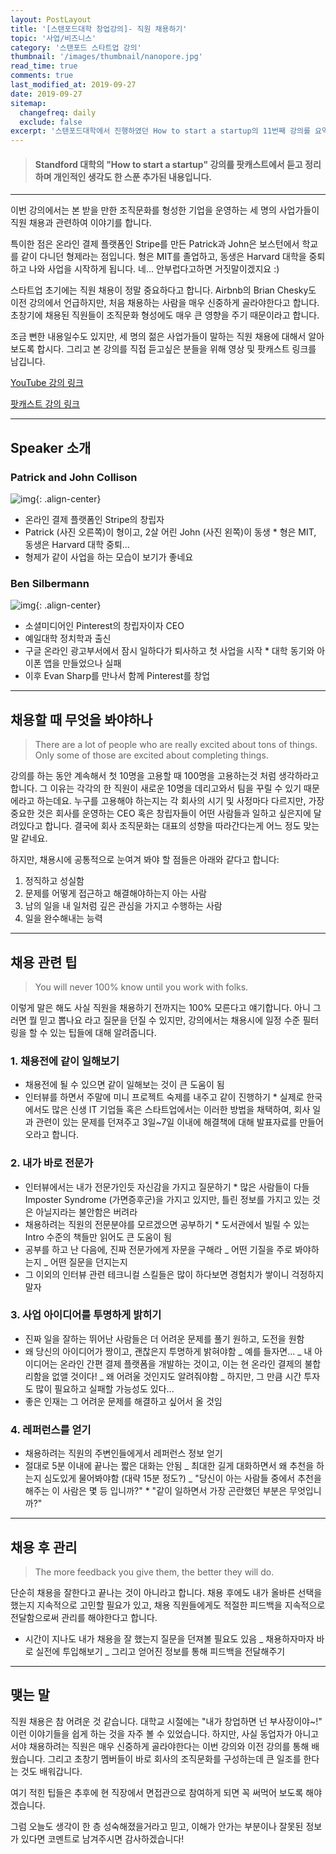 ```yaml
---
layout: PostLayout
title: '[스탠포드대학 창업강의]- 직원 채용하기'
topic: '사업/비즈니스'
category: '스탠포드 스타트업 강의'
thumbnail: '/images/thumbnail/nanopore.jpg'
read_time: true
comments: true
last_modified_at: 2019-09-27
date: 2019-09-27
sitemap:
  changefreq: daily
  exclude: false
excerpt: '스탠포드대학에서 진행하였던 How to start a startup의 11번째 강의를 요약정리한 글입니다.'
---
```


> #### Standford 대학의 "How to start a startup" 강의를 팟캐스트에서 듣고 정리하며 개인적인 생각도 한 스푼 추가된 내용입니다.

---

이번 강의에서는 본 받을 만한 조직문화를 형성한 기업을 운영하는 세 명의 사업가들이 직원 채용과 관련하여 이야기를 합니다.

특이한 점은 온라인 결제 플랫폼인 Stripe를 만든 Patrick과 John은 보스턴에서 학교를 같이 다니던 형제라는 점입니다.
형은 MIT를 졸업하고, 동생은 Harvard 대학을 중퇴하고 나와 사업을 시작하게 됩니다.
네... 안부럽다고하면 거짓말이겠지요 :)

스타트업 초기에는 직원 채용이 정말 중요하다고 합니다.
Airbnb의 Brian Chesky도 이전 강의에서 언급하지만, 처음 채용하는 사람을 매우 신중하게 골라야한다고 합니다. 초창기에 채용된 직원들이 조직문화 형성에도 매우 큰 영향을 주기 때문이라고 합니다.

조금 뻔한 내용일수도 있지만, 세 명의 젊은 사업가들이 말하는 직원 채용에 대해서 알아보도록 합시다.
그리고 본 강의를 직접 듣고싶은 분들을 위해 영상 및 팟캐스트 링크를 남깁니다.

[YouTube 강의 링크](https://youtu.be/H8Dl8rZ6qwE)

[팟캐스트 강의 링크](https://player.fm/series/how-to-start-a-startup/11-john-collison-patrick-collison-and-ben-silberman-hiring-and-culture-part-2)

---

## Speaker 소개

### Patrick and John Collison

![img](https://moneyinc.com/wp-content/uploads/2016/12/Patrick-Collison-750x421.jpg){: .align-center}

- 온라인 결제 플랫폼인 Stripe의 창립자
- Patrick (사진 오른쪽)이 형이고, 2살 어린 John (사진 왼쪽)이 동생 \* 형은 MIT, 동생은 Harvard 대학 중퇴...
- 형제가 같이 사업을 하는 모습이 보기가 좋네요

### Ben Silbermann

![img](https://assets.entrepreneur.com/content/3x2/2000/20180108155740-GettyImages-483491843.jpeg){: .align-center}

- 소셜미디어인 Pinterest의 창립자이자 CEO
- 예일대학 정치학과 출신
- 구글 온라인 광고부서에서 잠시 일하다가 퇴사하고 첫 사업을 시작 \* 대학 동기와 아이폰 앱을 만들었으나 실패
- 이후 Evan Sharp를 만나서 함께 Pinterest를 창업

---

## 채용할 때 무엇을 봐야하나

> There are a lot of people who are really excited about tons of things. Only some of those are excited about completing things.

강의를 하는 동안 계속해서 첫 10명을 고용할 때 100명을 고용하는것 처럼 생각하라고 합니다.
그 이유는 각각의 한 직원이 새로운 10명을 데리고와서 팀을 꾸릴 수 있기 때문에라고 하는데요.
누구를 고용해야 하는지는 각 회사의 시기 및 사정마다 다르지만, 가장 중요한 것은 회사를 운영하는 CEO 혹은 창립자들이 어떤 사람들과 일하고 싶은지에 달려있다고 합니다. 결국에 회사 조직문화는 대표의 성향을 따라간다는게 어느 정도 맞는 말 같네요.

하지만, 채용시에 공통적으로 눈여겨 봐야 할 점들은 아래와 같다고 합니다:

1. 정직하고 성실함
2. 문제를 어떻게 접근하고 해결해야하는지 아는 사람
3. 남의 일을 내 일처럼 깊은 관심을 가지고 수행하는 사람
4. 일을 완수해내는 능력

---

## 채용 관련 팁

> You will never 100% know until you work with folks.

이렇게 말은 해도 사실 직원을 채용하기 전까지는 100% 모른다고 얘기합니다.
아니 그러면 뭘 믿고 뽑나요 라고 질문을 던질 수 있지만, 강의에서는 채용시에 일정 수준 필터링을 할 수 있는 팁들에 대해 알려줍니다.

### 1. 채용전에 같이 일해보기

- 채용전에 될 수 있으면 같이 일해보는 것이 큰 도움이 됨
- 인터뷰를 하면서 주말에 미니 프로젝트 숙제를 내주고 같이 진행하기 \* 실제로 한국에서도 많은 신생 IT 기업들 혹은 스타트업에서는 이러한 방법을 채택하여, 회사 일과 관련이 있는 문제를 던져주고 3일~7일 이내에 해결책에 대해 발표자료를 만들어오라고 합니다.

### 2. 내가 바로 전문가

- 인터뷰에서는 내가 전문가인듯 자신감을 가지고 질문하기 \* 많은 사람들이 다들 Imposter Syndrome (가면증후군)을 가지고 있지만, 틀린 정보를 가지고 있는 것은 아닐지라는 불안함은 버려라
- 채용하려는 직원의 전문분야를 모르겠으면 공부하기 \* 도서관에서 빌릴 수 있는 Intro 수준의 책들만 읽어도 큰 도움이 됨
- 공부를 하고 난 다음에, 진짜 전문가에게 자문을 구해라
  _ 어떤 기질을 주로 봐야하는지
  _ 어떤 질문을 던지는지
- 그 이외의 인터뷰 관련 테크니컬 스킬들은 많이 하다보면 경험치가 쌓이니 걱정하지 말자

### 3. 사업 아이디어를 투명하게 밝히기

- 진짜 일을 잘하는 뛰어난 사람들은 더 어려운 문제를 풀기 원하고, 도전을 원함
- 왜 당신의 아이디어가 짱이고, 괜찮은지 투명하게 밝혀야함
  _ 예를 들자면...
  _ 내 아이디어는 온라인 간편 결제 플랫폼을 개발하는 것이고, 이는 현 온라인 결제의 불합리함을 없앨 것이다!
  _ 왜 어려울 것인지도 알려줘야함
  _ 하지만, 그 만큼 시간 투자도 많이 필요하고 실패할 가능성도 있다...
- 좋은 인재는 그 어려운 문제를 해결하고 싶어서 올 것임

### 4. 레퍼런스를 얻기

- 채용하려는 직원의 주변인들에게서 레퍼런스 정보 얻기
- 절대로 5분 이내에 끝나는 짧은 대화는 안됨
  _ 최대한 길게 대화하면서 왜 추천을 하는지 심도있게 물어봐야함 (대략 15분 정도?)
  _ "당신이 아는 사람들 중에서 추천을 해주는 이 사람은 몇 등 입니까?" \* "같이 일하면서 가장 곤란했던 부분은 무엇입니까?"

---

## 채용 후 관리

> The more feedback you give them, the better they will do.

단순히 채용을 잘한다고 끝나는 것이 아니라고 합니다. 채용 후에도 내가 올바른 선택을 했는지 지속적으로 고민할 필요가 있고, 채용 직원들에게도 적절한 피드백을 지속적으로 전달함으로써 관리를 해야한다고 합니다.

- 시간이 지나도 내가 채용을 잘 했는지 질문을 던져볼 필요도 있음
  _ 채용하자마자 바로 실전에 투입해보기
  _ 그리고 얻어진 정보를 통해 피드백을 전달해주기

---

## 맺는 말

직원 채용은 참 어려운 것 같습니다. 대학교 시절에는 "내가 창업하면 넌 부사장이야~!" 이런 이야기들을 쉽게 하는 것을 자주 볼 수 있었습니다. 하지만, 사실 동업자가 아니고서야 채용하려는 직원은 매우 신중하게 골라야한다는 이번 강의와 이전 강의를 통해 배웠습니다.
그리고 초창기 멤버들이 바로 회사의 조직문화를 구성하는데 큰 일조를 한다는 것도 배워갑니다.

여기 적힌 팁들은 추후에 현 직장에서 면접관으로 참여하게 되면 꼭 써먹어 보도록 해야겠습니다.

그럼 오늘도 생각이 한 층 성숙해졌을거라고 믿고, 이해가 안가는 부분이나 잘못된 정보가 있다면 코멘트로 남겨주시면 감사하겠습니다!
